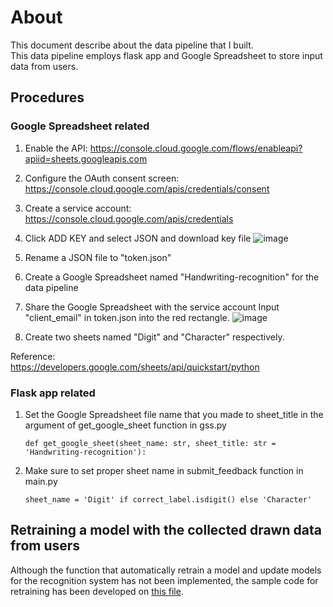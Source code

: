 # About
This document describe about the data pipeline that I built.  
This data pipeline employs flask app and Google Spreadsheet to store input data from users.


## Procedures
### Google Spreadsheet related
1. Enable the API: https://console.cloud.google.com/flows/enableapi?apiid=sheets.googleapis.com
2. Configure the OAuth consent screen: https://console.cloud.google.com/apis/credentials/consent
3. Create a service account: https://console.cloud.google.com/apis/credentials
4. Click ADD KEY and select JSON and download key file
   ![image](https://github.com/user-attachments/assets/2913ccc1-eb46-42b8-8026-3e47e8309d68)

5. Rename a JSON file to "token.json"
6. Create a Google Spreadsheet named "Handwriting-recognition" for the data pipeline
7. Share the Google Spreadsheet with the service account
   Input "client_email" in token.json into the red rectangle.
   ![image](https://github.com/user-attachments/assets/2a58b3fe-92a0-42cb-b9ac-c76dbe44f355)

8. Create two sheets named "Digit" and "Character" respectively.

Reference:  
https://developers.google.com/sheets/api/quickstart/python

### Flask app related
1. Set the Google Spreadsheet file name that you made to sheet_title in the argument of get_google_sheet function in gss.py
	```
	def get_google_sheet(sheet_name: str, sheet_title: str = 'Handwriting-recognition'):
	 ```
2. Make sure to set proper sheet name in submit_feedback function in main.py
	```
	sheet_name = 'Digit' if correct_label.isdigit() else 'Character'
	 ```


## Retraining a model with the collected drawn data from users
Although the function that automatically retrain a model and update models for the recognition system has not been implemented, the sample code for retraining has been developed on [this file](https://github.com/taka-rl/handwriting-digit-character-recognition/blob/22-build-a-data-pipeline2/tf_practice/retrain_models.py).

